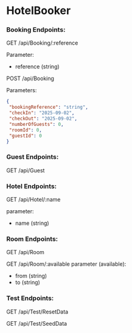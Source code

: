 # HotelBooker

### Booking Endpoints:

GET /api/Booking/:reference

Parameter:
 - reference (string)
 
POST /api/Booking

Parameters:
 ```json
{
  "bookingReference": "string",
  "checkIn": "2025-09-02",
  "checkOut": "2025-09-02",
  "numberOfGuests": 0,
  "roomId": 0,
  "guestId": 0
} 
 ```

### Guest Endpoints:

GET /api/Guest

### Hotel Endpoints:
GET /api/Hotel/:name

parameter:
 - name (string)

### Room Endpoints:
GET /api/Room

GET /api/Room/:available
parameter (available):
  - from (string)
  - to (string)

### Test Endpoints:
GET /api/Test/ResetData

GET /api/Test/SeedData

